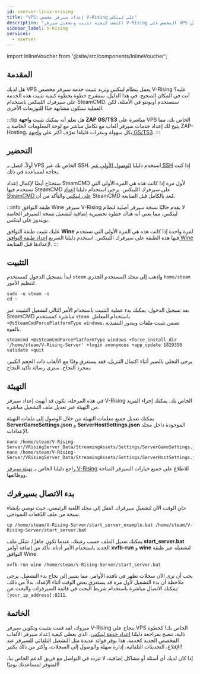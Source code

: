 ```yaml
---
id: vserver-linux-vrising
title: "VPS: إعداد سيرفر مخصص V-Rising على لينكس"
description: "اكتشف كيفية تثبيت وتشغيل سيرفر V-Rising المخصص على VPS لينكس بكفاءة → تعلّم المزيد الآن"
sidebar_label: V-Rising
services:
  - vserver
---
```


import InlineVoucher from '@site/src/components/InlineVoucher';

## المقدمة
هل لديك VPS يعمل بنظام لينكس وتريد تثبيت خدمة سيرفر مخصص V-Rising عليه؟ أنت في المكان الصحيح. في هذا الدليل، سنشرح خطوة بخطوة كيفية تثبيت هذه الخدمة على سيرفرك اللينكس باستخدام SteamCMD. سنستخدم أوبونتو في الأمثلة، لكن العملية ستكون مشابهة جدًا للتوزيعات الأخرى.

:::tip
هل تعلم أنه يمكنك تثبيت **واجهة ZAP GS/TS3** مباشرة على VPS الخاص بك، مما يتيح لك إعداد خدمات سيرفر ألعاب مع تكامل مباشر مع لوحة المعلومات الخاصة بـ ZAP-Hosting، بكل سهولة وبنقرات قليلة! تعرّف أكثر على [واجهة GS/TS3](vserver-linux-gs-interface.md).
:::

<InlineVoucher />

## التحضير

أولاً، اتصل بـ VPS الخاص بك عبر SSH. استخدم دليلنا [الوصول الأولي عبر SSH](vserver-linux-ssh.md) إذا كنت بحاجة لمساعدة في ذلك.

ستحتاج أيضًا لإكمال إعداد SteamCMD لأول مرة إذا كانت هذه هي المرة الأولى التي تستخدم فيها SteamCMD على سيرفرك اللينكس. يرجى استخدام دليلنا [إعداد SteamCMD على لينكس](vserver-linux-steamcmd.md) والتأكد من أن SteamCMD مُعد بالكامل قبل المتابعة.

:::info طبقة التوافق Wine
سيرفر V-Rising لا يقدم حاليًا نسخة سيرفر أصلية لنظام لينكس، مما يعني أنه هناك خطوة تحضيرية إضافية لتشغيل نسخة السيرفر الخاصة بويندوز على لينكس.

عليك تثبيت طبقة التوافق **Wine** لمرة واحدة إذا كانت هذه هي المرة الأولى التي تستخدم فيها هذه الطبقة على سيرفرك اللينكس. استخدم دليلنا السريع [إعداد طبقة التوافق Wine](vserver-linux-wine.md) لإعدادها قبل المتابعة.
:::

## التثبيت

ابدأ بتسجيل الدخول كمستخدم `steam` واذهب إلى مجلد المستخدم الجذري `home/steam` لتنظيم الأمور.
```
sudo -u steam -s
cd ~
```

بعد تسجيل الدخول، يمكنك بدء عملية التثبيت باستخدام الأمر التالي لتشغيل التثبيت عبر SteamCMD مباشرة كمستخدم `steam`. باستخدام المعامل `+@sSteamCmdForcePlatformType windows`، تضمن تثبيت ملفات ويندوز التنفيذية بالقوة.
```
steamcmd +@sSteamCmdForcePlatformType windows +force_install_dir '/home/steam/V-Rising-Server' +login anonymous +app_update 1829350 validate +quit
```

يرجى التحلي بالصبر أثناء اكتمال التنزيل، فقد يستغرق وقتًا مع الألعاب ذات الحجم الكبير. بمجرد النجاح، سترى رسالة تأكيد النجاح.

## التهيئة

في هذه المرحلة، تكون قد أنهيت إعداد سيرفر V-Rising الخاص بك. يمكنك إجراء المزيد من التهيئة عبر تعديل ملف التشغيل مباشرة.

يمكنك تعديل جميع معلمات التهيئة من خلال الوصول إلى ملفات التهيئة **ServerGameSettings.json** و **ServerHostSettings.json** الموجودة داخل مجلد الإعدادات.
```
nano /home/steam/V-Rising-Server/VRisingServer_Data/StreamingAssets/Settings/ServerGameSettings.json
nano /home/steam/V-Rising-Server/VRisingServer_Data/StreamingAssets/Settings/ServerHostSettings.json
```

راجع دليلنا الخاص بـ [تهيئة سيرفر V-Rising](vrising-configuration.md) للاطلاع على جميع خيارات السيرفر المتاحة ووظائفها.

## بدء الاتصال بسيرفرك

حان الوقت الآن لتشغيل سيرفرك. انتقل إلى مجلد اللعبة الرئيسي، حيث نوصي بإنشاء نسخة من ملف الدُفعات النموذجي.
```
cp /home/steam/V-Rising-Server/start_server_example.bat /home/steam/V-Rising-Server/start_server.bat
```

يمكنك تعديل الملف حسب رغبتك. عندما تكون جاهزًا، شغّل ملف **start_server.bat** الجديد باستخدام الأمر أدناه. تأكد من إضافة أوامر **xvfb-run** و **wine** لتشغيله عبر طبقة التوافق Wine.
```
xvfb-run wine /home/steam/V-Rising-Server/start_server.bat
```

يجب أن ترى الآن سجلات تظهر في نافذة الأوامر، مما يشير إلى نجاح بدء التشغيل. يرجى ملاحظة أن بدء التشغيل لأول مرة قد يستغرق بعض الوقت أثناء الإعداد. بدلاً من ذلك، يمكنك الاتصال مباشرة باستخدام شريط البحث في قائمة السيرفرات والبحث عن: `[your_ip_address]:8211`.

## الخاتمة

مبروك، لقد قمت بتثبيت وتكوين سيرفر V-Rising بنجاح على VPS الخاص بك! كخطوة تالية، ننصح بمراجعة دليلنا [إعداد خدمة لينكس](vserver-linux-create-gameservice.md)، الذي يغطي كيفية إعداد سيرفر الألعاب المخصص الجديد كخدمة. هذا يوفر فوائد عديدة مثل التشغيل التلقائي للسيرفر عند الإقلاع، التحديثات التلقائية، إدارة سهلة والوصول إلى السجلات، وأكثر من ذلك بكثير!

إذا كان لديك أي أسئلة أو مشاكل إضافية، لا تتردد في التواصل مع فريق الدعم الخاص بنا، المتوفر لمساعدتك يوميًا!

<InlineVoucher />